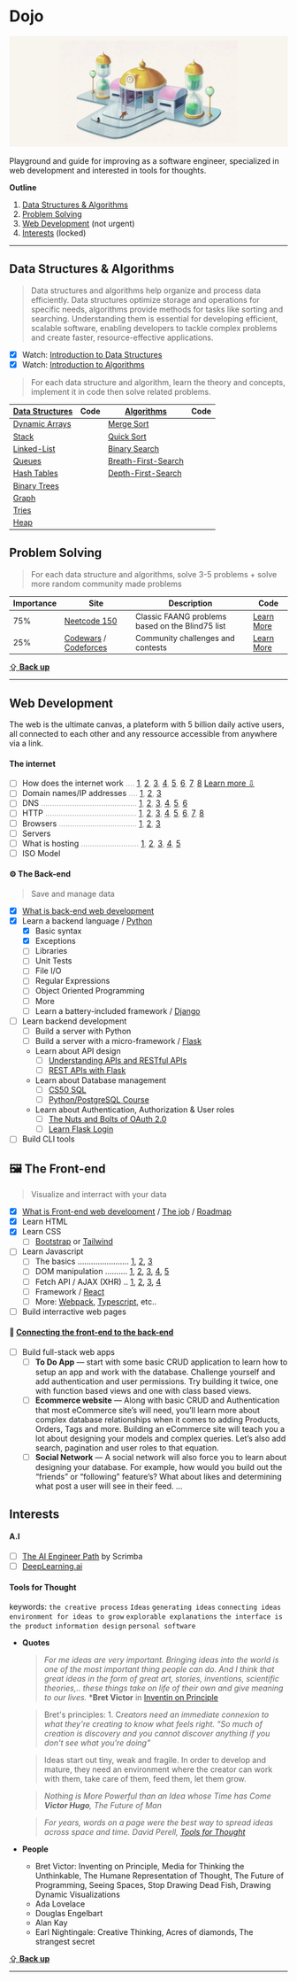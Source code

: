 # Dojo

![](./docs/Room_of_Spirit_and_Time.png)

Playground and guide for improving as a software engineer, specialized in web development and interested in tools for thoughts.

**Outline**
1. [Data Structures & Algorithms](#data-structures--algorithms)
2. [Problem Solving](#problem-solving)
3. [Web Development](#web-development) (not urgent)
4. [Interests](#interests) (locked)

<hr>

## Data Structures & Algorithms
> Data structures and algorithms help organize and process data efficiently. Data structures optimize storage and operations for specific needs, algorithms provide methods for tasks like sorting and searching. Understanding them is essential for developing efficient, scalable software, enabling developers to tackle complex problems and create faster, resource-effective applications.

- [x] Watch: [Introduction to Data Structures](https://www.youtube.com/watch?v=X8h4dq9Hzq8)
- [x] Watch: [Introduction to Algorithms](https://www.youtube.com/live/4oqjcKenCH8?si=58ALyCO1klKIUVnm)
> For each data structure and algorithm, learn the theory and concepts, implement it in code then solve related problems.

|[Data Structures](https://en.wikipedia.org/wiki/Data_structure) |Code|[Algorithms](https://en.wikipedia.org/wiki/Algorithm)|Code|
|-|-|-|-|
|[Dynamic Arrays](https://en.wikipedia.org/wiki/Dynamic_array)||[Merge Sort](https://en.wikipedia.org/wiki/Merge_sort)||
|[Stack](https://en.wikipedia.org/wiki/Stack_(abstract_data_type))||[Quick Sort](https://en.wikipedia.org/wiki/Quicksort)||
|[Linked-List](https://en.wikipedia.org/wiki/Linked_list)||[Binary Search](https://en.wikipedia.org/wiki/Binary_search_algorithm)||
|[Queues](https://en.wikipedia.org/wiki/Queue_(abstract_data_type))||[Breath-First-Search](https://en.wikipedia.org/wiki/Breadth-first_search)||
|[Hash Tables](https://en.wikipedia.org/wiki/Hash_table)||[Depth-First-Search](https://en.wikipedia.org/wiki/Depth-first_search)||
|[Binary Trees](https://en.wikipedia.org/wiki/Binary_tree)||||
|[Graph](https://en.wikipedia.org/wiki/Graph_(abstract_data_type))||||
|[Tries](https://en.wikipedia.org/wiki/Trie)||||
|[Heap](https://en.wikipedia.org/wiki/Heap_(data_structure))||||

## Problem Solving
> For each data structure and algorithms, solve 3-5 problems + solve more random community made problems

|Importance|Site|Description|Code|
|-|-|-|-|
|75%|[Neetcode 150](https://neetcode.io/practice)|Classic FAANG problems based on the Blind75 list|[Learn More](./src/problems/neetcode150/README.md)|
|25%|[Codewars](https://www.codewars.com/) / [Codeforces](https://codeforces.com/) |Community challenges and contests|[Learn More](./src/problems/challenges-cp/README.md)|

[⇪ **Back up**](#dojo)
<hr>

## Web Development
The web is the ultimate canvas, a plateform with 5 billion daily active users, all connected to each other and any ressource accessible from anywhere via a link.
#### The internet
- [ ] How does the internet work <span style="color:#9e9c9c;">.... [1](https://cs.fyi/guide/how-does-internet-work), [2](https://www.vox.com/2014/6/16/18076282/the-internet), [3](https://web.stanford.edu/class/msande91si/www-spr04/readings/week1/InternetWhitepaper.htm), [4](https://roadmap.sh/guides/what-is-internet), [5](https://www.youtube.com/watch?v=x3c1ih2NJEg), [6](https://www.youtube.com/watch?v=7_LPdttKXPc), [7](https://www.youtube.com/watch?v=zN8YNNHcaZc), [8](https://www.youtube.com/watch?v=erEgovG9WBs)</span>
[Learn more ⇩](#cs-fundamentals)
- [ ] Domain names/IP addresses <span style="color:#9e9c9c;">.... [1](https://developer.mozilla.org/en-US/docs/Learn/Common_questions/Web_mechanics/What_is_a_domain_name), [2](https://www.cloudflare.com/en-gb/learning/dns/glossary/what-is-a-domain-name/), [3](https://www.youtube.com/watch?v=Y4cRx19nhJk)</span>
- [ ] DNS <span style="color:#9e9c9c;">........................................... [1](https://www.cloudflare.com/en-gb/learning/dns/what-is-dns/), [2](https://howdns.works/), [3](https://developer.mozilla.org/en-US/docs/Glossary/DNS), [4](https://www.youtube.com/watch?v=Wj0od2ag5sk), [5](https://www.youtube.com/watch?v=7lxgpKh_fRY), [6](https://www.youtube.com/watch?v=zEmUuNFBgN8&list=PLTk5ZYSbd9MhMmOiPhfRJNW7bhxHo4q-K)</span>
- [ ] HTTP <span style="color:#9e9c9c;">......................................... [1](https://cs.fyi/guide/http-in-depth), [2](https://www.cloudflare.com/en-gb/learning/ddos/glossary/hypertext-transfer-protocol-http/), [3](https://www.youtube.com/watch?v=2JYT5f2isg4), [4](https://developer.mozilla.org/en-US/docs/Web/HTTP/Overview), [5](https://www.smashingmagazine.com/2021/08/http3-core-concepts-part1/), [6](https://www.youtube.com/watch?v=a-sBfyiXysI), [7](https://www.youtube.com/watch?v=iYM2zFP3Zn0), [8](https://www.youtube.com/watch?v=j9QmMEWmcfo)</span>
- [ ] Browsers <span style="color:#9e9c9c;">................................... [1](https://web.dev/articles/howbrowserswork), [2](https://www.browserstack.com/guide/browser-rendering-engine), [3](https://developer.mozilla.org/en-US/docs/Web/Performance/How_browsers_work)</span>
- [ ] Servers
- [ ] What is hosting <span style="color:#9e9c9c;">.......................... [1](https://www.youtube.com/watch?v=htbY9-yggB0), [2](https://www.youtube.com/watch?v=AXVZYzw8geg), [3](https://www.youtube.com/watch?v=Kx_1NYYJS7Q), [4](https://developer.mozilla.org/en-US/docs/Learn/Common_questions/Web_mechanics/Pages_sites_servers_and_search_engines), [5](https://developer.mozilla.org/en-US/docs/Learn/Common_questions/Web_mechanics/What_is_a_web_server)</span>
- [ ] ISO Model

#### ⚙️ The Back-end
> Save and manage data

- [x] [What is back-end web development](https://www.youtube.com/watch?v=XBu54nfzxAQ)
- [x] Learn a backend language / [Python](https://www.youtube.com/playlist?list=PLhQjrBD2T3817j24-GogXmWqO5Q5vYy0V)
    - [x] Basic syntax
    - [x] Exceptions
    - [ ] Libraries
    - [ ] Unit Tests
    - [ ] File I/O
    - [ ] Regular Expressions
    - [ ] Object Oriented Programming
    - [ ] More
    - [ ] Learn a battery-included framework / [Django](https://youtu.be/o0XbHvKxw7Y?si=-W_i0fpOPQq3qhT4)
- [ ] Learn backend development
    - [ ] Build a server with Python
    - [ ] Build a server with a micro-framework / [Flask](https://www.youtube.com/live/oVA0fD13NGI?si=VkWbXLY25LeUDkrE)
    - Learn about API design
        - [ ] [Understanding APIs and RESTful APIs](https://campus19.udemy.com/course/learn-and-understand-apis-and-restful-apis/)
        - [ ] [REST APIs with Flask](https://campus19.udemy.com/course/rest-api-flask-and-python/)
    - Learn about Database management
        - [ ] [CS50 SQL](https://www.youtube.com/watch?v=vHYeChEf2lA)
        - [ ] [Python/PostgreSQL Course](https://campus19.udemy.com/course/complete-python-postgresql-database-course/)
    - Learn about Authentication, Authorization & User roles
        - [ ] [The Nuts and Bolts of OAuth 2.0](https://campus19.udemy.com/course/oauth-2-simplified/)
        - [ ] [Learn Flask Login](https://www.youtube.com/watch?v=71EU8gnZqZQ)
- [ ] Build CLI tools

## 🖼️ The Front-end
> Visualize and interract with your data
- [x] [What is Front-end web development](https://www.youtube.com/watch?v=WG5ikvJ2TKA) / [The job](https://frontendmasters.com/guides/front-end-handbook/2018/what-is-a-FD.html) / [Roadmap](https://roadmap.sh/frontend)
- [x] Learn HTML
- [x] Learn CSS
    - [ ] [Bootstrap](https://youtu.be/Jyvffr3aCp0?si=31Akj6ani2IbZr3N) or [Tailwind](https://www.youtube.com/watch?v=UBOj6rqRUME)
- [ ] Learn Javascript
    - [ ] The basics ....................... [1](https://youtu.be/hdI2bqOjy3c?si=MxtRE83XoZHdfQd7), [2](https://learnjavascript.online/), [3](https://eloquentjavascript.net/)
    - [ ] DOM manipulation .......... [1](https://eloquentjavascript.net/14_dom.html), [2](https://www.youtube.com/watch?v=0ik6X4DJKCc), [3](https://www.javascripttutorial.net/javascript-dom/), [4](https://www.youtube.com/watch?v=7Tok22qxPzQ), [5](https://javascript.info/document)
    - [ ] Fetch API / AJAX (XHR) .. [1](https://web.dev/articles/introduction-to-fetch), [2](https://www.javascripttutorial.net/javascript-fetch-api/), [3](https://developer.mozilla.org/en-US/docs/Web/API/Fetch_API), [4](https://www.youtube.com/watch?v=-ZI0ea5O2oA)
    - [ ] Framework / [React](https://www.joyofreact.com/)
    - [ ] More: [Webpack](https://www.youtube.com/watch?v=IZGNcSuwBZs&t=1s), [Typescript](https://www.youtube.com/watch?v=BCg4U1FzODs), etc..
- [ ] Build interractive web pages

#### 🔗 [Connecting the front-end to the back-end](https://stackoverflow.com/questions/68164444/how-to-connect-backend-and-frontend)
- [ ] Build full-stack web apps
    - [ ] **To Do App** — start with some basic CRUD application to learn how to setup an app and work with the database. Challenge yourself and add authentication and user permissions. Try building it twice, one with function based views and one with class based views.
    - [ ] **Ecommerce website** — Along with basic CRUD and Authentication that most eCommerce site’s will need, you’ll learn more about complex database relationships when it comes to adding Products, Orders, Tags and more. Building an eCommerce site will teach you a lot about designing your models and complex queries. Let’s also add search, pagination and user roles to that equation.
    - [ ] **Social Network** — A social network will also force you to learn about designing your database. For example, how would you build out the “friends” or “following” feature’s? What about likes and determining what post a user will see in their feed.
    ...

## Interests
#### A.I
- [ ] [The AI Engineer Path](https://scrimba.com/learn/aiengineer) by Scrimba
- [ ] [DeepLearning.ai](https://www.deeplearning.ai/)
#### Tools for Thought
keywords: `the creative process` `Ideas` `generating ideas` `connecting ideas` `environment for ideas to grow` `explorable explanations` `the interface is the product` `information design` `personal software`
- **Quotes**
    > *For me ideas are very important. Bringing ideas into the world is one of the most important thing people can do. And I think that great ideas in the form of great art, stories, inventions, scientific theories,.. these things take on life of their own and give meaning to our lives.*
    ***Bret Victor** in [Inventin on Principle](https://youtu.be/PUv66718DII?t=72)
    
    > Bret's principles: 
        1. C*reators need an immediate connexion to what they're creating to know what feels right. “So much of creation is discovery and you cannot discover anything if you don't see what you're doing”*

    > Ideas start out tiny, weak and fragile. In order to develop and mature, they need an environment where the creator can work with them, take care of them, feed them, let them grow. 

    > *Nothing is More Powerful than an Idea whose Time has Come*
    ***Victor Hugo**, The Future of Man*

    > *For years, words on a page were the best way to spread ideas across space and time.* *David Perell, [Tools for Thought](https://perell.com/note/tools-for-thought/)*
- **People**
    - Bret Victor: Inventing on Principle, Media for Thinking the Unthinkable, The Humane Representation of Thought,  The Future of Programming, Seeing Spaces, Stop Drawing Dead Fish, Drawing Dynamic Visualizations
    - Ada Lovelace
    - Douglas Engelbart
    - Alan Kay
    - Earl Nightingale: Creative Thinking, Acres of diamonds, The strangest secret

[⇪ **Back up**](#dojo)
<hr>